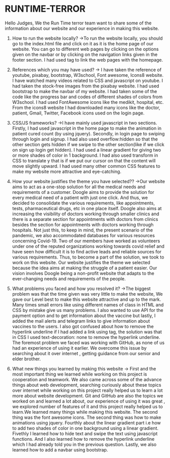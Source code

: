 # RUNTIME-TERROR
Hello Judges, We the Run Time terror team want to share some of the information about our website and our experience in making this website.

1.  How to run the website locally?
->To run the website locally, you should go to the index.html file and click on it as it is the home page of our website. You can go to different web pages by clicking on the options given on the navbar or by clicking on the navigation links given in the footer section. I had used <a> tag to link the web pages with the homepage.


2. References which you may have used?
-> I have taken the reference of youtube, pixabay, bootstrap, W3school, Font awesome, Icons8  website. I have watched many videos related to CSS and javascript on youtube. I had taken the stock-free images from the pixabay website. I had used bootstrap to make the navbar of my website. I had taken some of the code like the progress bar and codes of different shades of colors from W3school. I had used FontAwesome icons like the medikit, hospital, etc. From the icons8 website I had downloaded many icons like the doctor, patient, Gmail, Twitter, Facebook icons used on the login page.


3. CSS/JS frameworks?
->I have mainly used javascript in two sections. Firstly, I had used javascript in the home page to make the animation in patient cured count (by using jquery). Secondly, in login page to swiping through login and signup. I had also used  overflow:hidden so that the other section gets hidden if we swipe to the other section(like if we click on sign up login get hidden).
I had used a linear gradient for giving two or more shades of color in 1 background. I had also used transform in CSS to translate y that is if we put our cursor on that the content will move slightly upward. I had used many other common CSS features to make my website more attractive and eye-catching.


4. How your website justifies the theme you have selected??
->Our website aims to act as a one-stop solution for all the medical needs and requirements of a customer.
Doogle aims to provide the solution for every medical need of a patient with just one click. And thus, we decided to consolidate the various requirements, like appointments, tests, pharmaceutical drugs, etc in one place itself.
Doogle also aims at increasing the visibility of doctors working through smaller clinics and there is a separate section for appointments with doctors from clinics besides the section for appointments with doctors working through hospitals.
 Not just this, to keep in mind, the present scenario of the pandemic, we also accommodated databases for various resources concerning Covid-19.
Two of our members have worked as volunteers under one of the reputed organizations working towards covid relief and have seen how difficult it is to find active leads and reliable sources for various requirements. Thus, to become a part of the solution, we took to work on this website.
Our website justifies the theme we selected because the idea aims at making the struggle of a patient easier. Our vision involves Doogle being a non-profit website that adapts to the ever-changing needs and requirements of the people.


5. What problems you faced and how you resolved it?
->The biggest problem was that the time given was very little to make the website, We gave our Level best to make this website attractive and up to the mark. Many times small errors like using different names of class in HTML and CSS by mistake give us many problems. I also wanted to use API for the payment option and to get information about the vaccine but lastly, I added the mail alerts and telegram links to give information about vaccines to the users. I also got confused about how to remove the hyperlink underline if I had added a link using <a> tag, the solution was that in CSS I used text-decoration: none  to remove the hyperlink underline.  The foremost problem we faced was working with GitHub, as none of us had an experience of using it earlier. We overcome this issue by searching about it over internet , getting guidance from our senior and elder brother.


6. What new things you learned by making this website
-> First and the most important thing we learned while working on this project is cooperation and teamwork. We also came across some of the advance things about web development, searching curiously about these topics over internet while working on this project really helped us to learn a lot more about website development. Git and GitHub are also the topics we worked on and learned a lot about, our experience of using it was great , we explored number of features of it and this project really helped us to learn.We learned many things while making this website. The second thing was the font awesome icons. The second thing was how to make animations using jquery. Fourthly about the linear gradient part i.e how to add two shades of color in one background using a linear gradient. Fivethly I learned how to hide text and swipe the text using javascript functions. And I also learned how to remove the hyperlink underline which I had already told you in the previous question. Lastly, we also learned how to add a navbar using bootstrap.  

